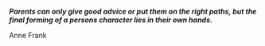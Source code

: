 _**Parents can only give good advice or put them on the right paths, but the final forming of a persons character lies in their own hands.**_

Anne Frank